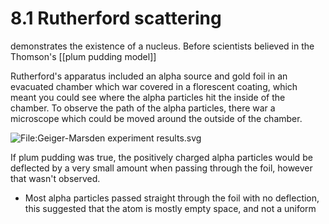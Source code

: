 # 8.1 Rutherford scattering

demonstrates the existence of a nucleus. Before scientists believed in the Thomson's [[plum pudding model]]

Rutherford's apparatus included an alpha source and gold foil in an evacuated chamber which war covered in a florescent coating, which meant you could see where the alpha particles hit the inside of the chamber. To observe the path of the alpha particles, there war a microscope which could be moved around the outside of the chamber.

![File:Geiger-Marsden experiment results.svg](https://upload.wikimedia.org/wikipedia/commons/thumb/2/27/Geiger-Marsden_experiment_results.svg/464px-Geiger-Marsden_experiment_results.svg.png)

If plum pudding was true, the positively charged alpha particles would be deflected by a very small amount when passing through the foil, however that wasn't observed. 
- Most alpha particles passed straight through the foil with no deflection, this suggested that the atom is mostly empty space, and not a uniform 